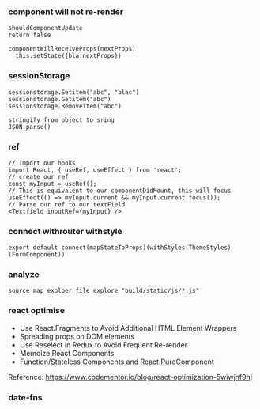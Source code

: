 ### component will not re-render
```
shouldComponentUpdate
return false
```

```
componentWillReceiveProps(nextProps)
  this.setState({bla:nextProps})
```
### sessionStorage
```
sessionstorage.Setitem("abc", "blac")
sessionstorage.Getitem("abc")
sessionstorage.Removeitem("abc")

stringify from object to sring
JSON.parse()
```

### ref
```
// Import our hooks
import React, { useRef, useEffect } from 'react';
// create our ref
const myInput = useRef();
// This is equivalent to our componentDidMount, this will focus
useEffect(() => myInput.current && myInput.current.focus());
// Parse our ref to our textField
<Textfield inputRef={myInput} />
```

### connect withrouter withstyle
```
export default connect(mapStateToProps)(withStyles(ThemeStyles)(FormComponent))
```

### analyze 
```
source map exploer file explore "build/static/js/*.js"
```

### react optimise
- Use React.Fragments to Avoid Additional HTML Element Wrappers
- Spreading props on DOM elements
- Use Reselect in Redux to Avoid Frequent Re-render
- Memoize React Components
- Function/Stateless Components and React.PureComponent

Reference: https://www.codementor.io/blog/react-optimization-5wiwjnf9hj


### date-fns
